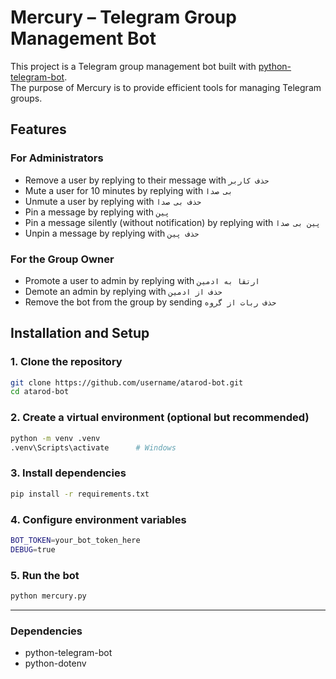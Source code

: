 # Mercury – Telegram Group Management Bot

This project is a Telegram group management bot built with [python-telegram-bot](https://docs.python-telegram-bot.org/).  
The purpose of Mercury is to provide efficient tools for managing Telegram groups.

## Features

### For Administrators
- Remove a user by replying to their message with `حذف کاربر`
- Mute a user for 10 minutes by replying with `بی صدا`
- Unmute a user by replying with `حذف بی صدا`
- Pin a message by replying with `پین`
- Pin a message silently (without notification) by replying with `پین بی صدا`
- Unpin a message by replying with `حذف پین`

### For the Group Owner
- Promote a user to admin by replying with `ارتقا به ادمین`
- Demote an admin by replying with `حذف از ادمین`
- Remove the bot from the group by sending `حذف ربات از گروه`

## Installation and Setup

### 1. Clone the repository
```bash
git clone https://github.com/username/atarod-bot.git
cd atarod-bot
```

### 2. Create a virtual environment (optional but recommended)
```bash
python -m venv .venv
.venv\Scripts\activate      # Windows
```

### 3. Install dependencies
```bash
pip install -r requirements.txt
```

### 4. Configure environment variables
```bash
BOT_TOKEN=your_bot_token_here
DEBUG=true
```

### 5. Run the bot
```bash
python mercury.py
```

<hr>

### Dependencies

- python-telegram-bot
- python-dotenv
